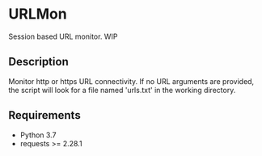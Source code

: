 # URLMon

Session based URL monitor. WIP

## Description

Monitor http or https URL connectivity.
If no URL arguments are provided, the script will look for a file named 'urls.txt' in the working directory.

## Requirements

- Python 3.7
- requests >= 2.28.1
